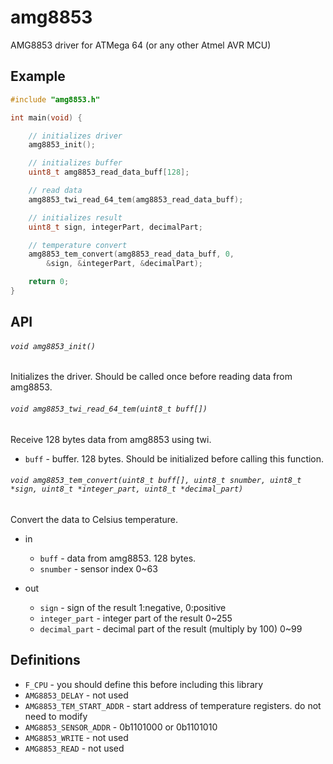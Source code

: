 # amg8853

AMG8853 driver for ATMega 64 (or any other Atmel AVR MCU)

## Example

```c
#include "amg8853.h"

int main(void) {

    // initializes driver
    amg8853_init();

    // initializes buffer
    uint8_t amg8853_read_data_buff[128];

    // read data
    amg8853_twi_read_64_tem(amg8853_read_data_buff);

    // initializes result
    uint8_t sign, integerPart, decimalPart;

    // temperature convert
    amg8853_tem_convert(amg8853_read_data_buff, 0, 
        &sign, &integerPart, &decimalPart);

    return 0;
}
```

## API

###### `void amg8853_init()`

Initializes the driver.  Should be called once before reading data from amg8853.

###### `void amg8853_twi_read_64_tem(uint8_t buff[])`

Receive 128 bytes data from amg8853 using twi.

* `buff` - buffer. 128 bytes. Should be initialized before calling this function.

###### `void amg8853_tem_convert(uint8_t buff[], uint8_t snumber, uint8_t *sign, uint8_t *integer_part, uint8_t *decimal_part)`

Convert the data to Celsius temperature.

* in
    * `buff` - data from amg8853. 128 bytes.
    * `snumber` - sensor index 0~63

* out
    * `sign` - sign of the result 1:negative, 0:positive
    * `integer_part` - integer part of the result 0~255
    * `decimal_part` - decimal part of the result (multiply by 100) 0~99

## Definitions

* `F_CPU` - you should define this before including this library
* `AMG8853_DELAY` - not used
* `AMG8853_TEM_START_ADDR` - start address of temperature registers. do not need to modify
* `AMG8853_SENSOR_ADDR` - 0b1101000 or 0b1101010
* `AMG8853_WRITE` - not used
* `AMG8853_READ` - not used

